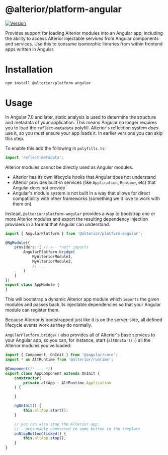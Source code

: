 # @alterior/platform-angular

[![Version](https://img.shields.io/npm/v/@alterior/platform-angular.svg)](https://www.npmjs.com/package/@alterior/platform-angular)

Provides support for loading Alterior modules into an Angular app, including 
the ability to access Alterior injectable services from Angular components 
and services. Use this to consume isomorphic libraries from within frontend 
apps written in Angular.

# Installation

```
npm install @alterior/platform-angular
```

# Usage

In Angular 7.0 and later, static analysis is used to determine the structure 
and metadata of your application. This means Angular no longer requires you to 
load the `reflect-metadata` polyfill. Alterior's reflection system _does_ use 
it, so you must ensure your app loads it. In earlier versions you can skip this 
step.

To enable this add the following in `polyfills.ts`:

```typescript
import 'reflect-metadata';
```

Alterior modules cannot be directly used as Angular modules.
- Alterior has its own lifecycle hooks that Angular does not understand
- Alterior provides built-in services (like `Application`, `Runtime`, etc) that Angular does not provide
- Angular's module system is not built in a way that allows for direct compatibility with other frameworks (something we'd love to work with them on) 

Instead, `@alterior/platform-angular` provides a way to bootstrap one or more Alterior modules and export the resulting dependency injection providers in a format that Angular can understand. 

```typescript
import { AngularPlatform } from '@alterior/platform-angular';

@NgModule({
    providers: [ // <-- *not* imports
        AngularPlatform.bridge(
            MyAlteriorModule1,
            MyAlteriorModule2,
            // ...
        )
    ]
})
export class AppModule {
}
```

This will bootstrap a dynamic Alterior app module which `imports` the given modules and passes back its injectable dependencies so that your Angular module can register them. 

Because Alterior is bootstrapped just like it is on the server-side, all 
defined lifecycle events work as they do normally.

`AngularPlatform.bridge()` also provides all of Alterior's base services to 
your Angular app, so you can, for instance, start (`altOnStart()`) all the Alterior modules you've loaded:

```typescript
import { Component, OnInit } from '@angular/core';
import * as AltRuntime from '@alterior/runtime';

@Component(/* ... */)
export class AppComponent extends OnInit {
    constructor(
        private altApp : AltRuntime.Application
    ) {

    }

    ngOnInit() {
        this.altApp.start();
    }

    // you can also stop the Alterior app:
    // - presumably connected to some button in the template
    onStopButtonClicked() {
        this.altApp.stop();
    }
}
```
